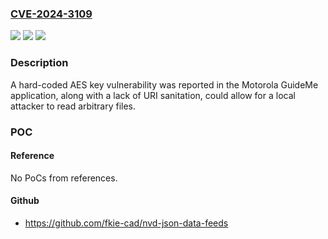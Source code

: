 ### [CVE-2024-3109](https://cve.mitre.org/cgi-bin/cvename.cgi?name=CVE-2024-3109)
![](https://img.shields.io/static/v1?label=Product&message=Phones&color=blue)
![](https://img.shields.io/static/v1?label=Version&message=%20%3C%202024-03-01%20&color=brighgreen)
![](https://img.shields.io/static/v1?label=Vulnerability&message=CWE-321%3A%20Use%20of%20Hard-coded%20Cryptographic%20Key%20&color=brighgreen)

### Description

A hard-coded AES key vulnerability was reported in the Motorola GuideMe application, along with a lack of URI sanitation, could allow for a local attacker to read arbitrary files.

### POC

#### Reference
No PoCs from references.

#### Github
- https://github.com/fkie-cad/nvd-json-data-feeds

